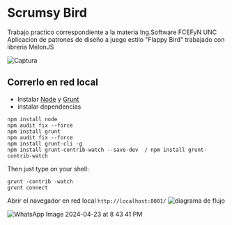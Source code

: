 Scrumsy Bird
===========
Trabajo practico correspondiente a la materia Ing.Software FCEFyN UNC 
Aplicacion de patrones de diseño a juego estilo "Flappy Bird" trabajado con libreria MelonJS  
 



![Captura](https://github.com/mateoquaglia/scrumsy-bird/assets/117778104/d33c95d9-8cd7-483c-b069-a9a983e75870)



## Correrlo en red local

- Instalar [Node](http://nodejs.org/download/) y [Grunt](http://gruntjs.com/)
- instalar dependencias

```
npm install node
npm audit fix --force
npm install grunt
npm audit fix --force
npm install grunt-cli -g
npm install grunt-contrib-watch --save-dev  / npm install grunt-contrib-watch 

```

Then just type on your shell:

```
grunt -contrib -watch
grunt connect
```

Abrir el navegador en red local `http://localhost:8001/`
![diagrama de flujo](https://github.com/mateoquaglia/scrumsy-bird/assets/117778104/3419312f-9d27-46a8-a19c-0d91a971213f)

![WhatsApp Image 2024-04-23 at 8 43 41 PM](https://github.com/mateoquaglia/scrumsy-bird/assets/117778104/961710a5-b580-4df7-939d-60a2f7259076)

